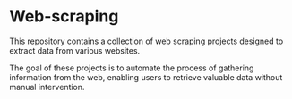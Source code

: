 # Web-scraping
This repository contains a collection of web scraping projects designed to extract data from various websites.

The goal of these projects is to automate the process of gathering information from the web, enabling users to retrieve valuable data without manual intervention.
